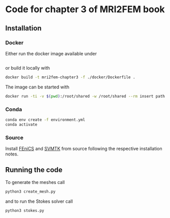 # Code for chapter 3 of MRI2FEM book

## Installation

### Docker

Either run the docker image available under

```bash

```

or build it locally with

```bash
docker build -t mri2fem-chapter3 -f ./docker/Dockerfile .
```

The image can be started with

```bash
docker run -ti -v $(pwd):/root/shared -w /root/shared --rm insert path here
```

### Conda

```bash
conda env create -f environment.yml
conda activate

```

### Source

Install [FEniCS](https://bitbucket.org/fenics-project/dolfin/src/master/) and [SVMTK](https://github.com/SVMTK/SVMTK) from source following the respective installation notes.

## Running the code

To generate the meshes call

```bash
python3 create_mesh.py
```

and to run the Stokes solver call

```bash
python3 stokes.py
```
